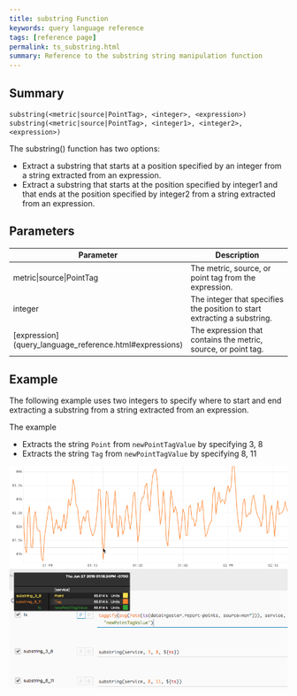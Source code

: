 ```yaml
---
title: substring Function
keywords: query language reference
tags: [reference page]
permalink: ts_substring.html
summary: Reference to the substring string manipulation function
---
```

## Summary
```
substring(<metric|source|PointTag>, <integer>, <expression>)
substring(<metric|source|PointTag>, <integer1>, <integer2>, <expression>)
```
The substring() function has two options:
* Extract a substring that starts at a position specified by an integer from a string extracted from an expression.
* Extract a substring that starts at the position specified by integer1 and that ends at the position specified by integer2 from a string extracted from an expression.


## Parameters
<table style="width: 100%;">
<tbody>
<thead>
<tr><th width="30%">Parameter</th><th width="70%">Description</th></tr>
</thead>
<tr>
<td>metric|source|PointTag</td>
<td>The metric, source, or point tag from the expression.</td></tr>
<tr>
<td>integer</td>
<td>The integer that specifies the position to start extracting a substring. </td></tr>
<tr>
<td markdown="span"> [expression](query_language_reference.html#expressions)</td>
<td>The expression that contains the metric, source, or point tag.</td></tr>
</tbody>
</table>


## Example

The following example uses two integers to specify where to start and end extracting a substring from a string extracted from an expression.

The example
* Extracts the string `Point` from `newPointTagValue` by specifying 3, 8
* Extracts the string `Tag` from `newPointTagValue` by specifying 8, 11


![ts substring example](images/ts_substring.png)

